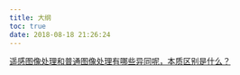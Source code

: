 ```yaml
---
title: 大纲
toc: true
date: 2018-08-18 21:26:24
---
```

[遥感图像处理和普通图像处理有哪些异同呢，本质区别是什么？](https://www.zhihu.com/question/29738706)
